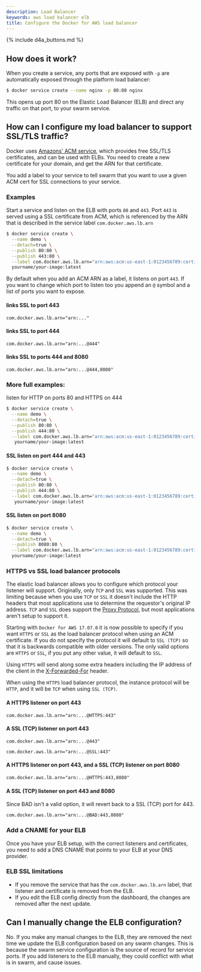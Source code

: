 ```yaml
---
description: Load Balancer
keywords: aws load balancer elb
title: Configure the Docker for AWS load balancer
---
```


{% include d4a_buttons.md %}

## How does it work?

When you create a service, any ports that are exposed with `-p` are automatically exposed through the platform load balancer:

```bash
$ docker service create --name nginx -p 80:80 nginx
```

This opens up port 80 on the Elastic Load Balancer (ELB) and direct any traffic on that port, to your swarm service.

## How can I configure my load balancer to support SSL/TLS traffic?

Docker uses [Amazons' ACM service](https://aws.amazon.com/certificate-manager/), which provides free SSL/TLS certificates, and can be used with ELBs. You need to create a new certificate for your domain, and get the ARN for that certificate.

You add a label to your service to tell swarm that you want to use a given ACM cert for SSL connections to your service.

### Examples

Start a service and listen on the ELB with ports `80` and `443`. Port `443` is served using a SSL certificate from ACM, which is referenced by the ARN that is described in the service label `com.docker.aws.lb.arn`

```bash
$ docker service create \
  --name demo \
  --detach=true \
  --publish 80:80 \
  --publish 443:80 \
  --label com.docker.aws.lb.arn="arn:aws:acm:us-east-1:0123456789:certificate/c02117b6-2b5f-4507-8115-87726f4ab963" \
  yourname/your-image:latest
```

By default when you add an ACM ARN as a label, it listens on port `443`. If you want to change which port to listen too you append an `@` symbol and a list of ports you want to expose.

#### links SSL to port 443

```none
com.docker.aws.lb.arn="arn:..."
```

#### links SSL to port 444

```none
com.docker.aws.lb.arn="arn:...@444"
```

#### links SSL to ports 444 and 8080

```none
com.docker.aws.lb.arn="arn:...@444,8080"
```

### More full examples:

listen for HTTP on ports 80 and HTTPS on 444

```bash
$ docker service create \
  --name demo \
  --detach=true \
  --publish 80:80 \
  --publish 444:80 \
  --label com.docker.aws.lb.arn="arn:aws:acm:us-east-1:0123456789:certificate/c02117b6-2b5f-4507-8115-87726f4ab963@444" \
   yourname/your-image:latest
```

#### SSL listen on port 444 and 443

```bash
$ docker service create \
  --name demo \
  --detach=true \
  --publish 80:80 \
  --publish 444:80 \
  --label com.docker.aws.lb.arn="arn:aws:acm:us-east-1:0123456789:certificate/c02117b6-2b5f-4507-8115-87726f4ab963@443,444" \
   yourname/your-image:latest
```

#### SSL listen on port 8080

```bash
$ docker service create \
  --name demo \
  --detach=true \
  --publish 8080:80 \
  --label com.docker.aws.lb.arn="arn:aws:acm:us-east-1:0123456789:certificate/c02117b6-2b5f-4507-8115-87726f4ab963@8080" \
  yourname/your-image:latest
```

### HTTPS vs SSL load balancer protocols

The elastic load balancer allows you to configure which protocol your listener will support. Originally, only `TCP` and `SSL` was supported. This was limiting because when you use `TCP` or `SSL` it doesn't include the HTTP headers that most applications use to determine the requestor's original IP address. `TCP` and `SSL` does support the [Proxy Protocol](http://docs.aws.amazon.com/elasticloadbalancing/latest/classic/enable-proxy-protocol.html#proxy-protocol), but most applications aren't setup to support it.

Starting with `Docker for AWS 17.07.0` it is now possible to specify if you want `HTTPS` or `SSL` as the load balancer protocol when using an ACM certificate. If you do not specify the protocol it will default to `SSL (TCP)` so that it is backwards compatible with older versions. The only valid options are `HTTPS` or `SSL`, if you put any other value, it will default to `SSL`.

Using `HTTPS` will send along some extra headers including the IP address of the client in the [X-Forwarded-For](http://docs.aws.amazon.com/elasticloadbalancing/latest/classic/x-forwarded-headers.html) header.

When using the `HTTPS` load balancer protocol, the instance protocol will be `HTTP`, and it will be `TCP` when using `SSL (TCP)`.

#### A HTTPS listener on port 443

```none
com.docker.aws.lb.arn="arn:...@HTTPS:443"
```

#### A SSL (TCP) listener on port 443

```none
com.docker.aws.lb.arn="arn:...@443"
```

```none
com.docker.aws.lb.arn="arn:...@SSL:443"
```

#### A HTTPS listener on port 443, and a SSL (TCP) listener on port 8080

```none
com.docker.aws.lb.arn="arn:...@HTTPS:443,8080"
```

#### A SSL (TCP) listener on port 443 and 8080

Since BAD isn't a valid option, it will revert back to a SSL (TCP) port for 443.

```none
com.docker.aws.lb.arn="arn:...@BAD:443,8080"
```

### Add a CNAME for your ELB

Once you have your ELB setup, with the correct listeners and certificates, you need to add a DNS CNAME that points to your ELB at your DNS provider.

### ELB SSL limitations

- If you remove the service that has the `com.docker.aws.lb.arn` label, that listener and certificate is removed from the ELB.
- If you edit the ELB config directly from the dashboard, the changes are removed after the next update.

## Can I manually change the ELB configuration?

No. If you make any manual changes to the ELB, they are removed the next time we update the ELB configuration based on any swarm changes. This is because the swarm service configuration is the source of record for service ports. If you add listeners to the ELB manually, they could conflict with what is in swarm, and cause issues.
